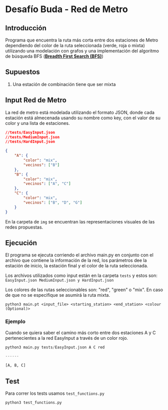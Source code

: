 # Desafío Buda - Red de Metro

## Introducción

Programa que encuentra la ruta más corta entre dos estaciones de Metro dependiendo del color de la ruta seleccionada (verde, roja o mixta) utilizando una modelación con grafos y una implementación del algoritmo de búsqueda BFS ([**Breadth First Search (BFS)**](https://en.wikipedia.org/wiki/Breadth-first_search))

## Supuestos

1) Una estación de combinación tiene que ser mixta

## Input Red de Metro

La red de metro está modelada utilizando el formato JSON, donde cada estación está almecenada usando su nombre como key, con el valor de su color y una lista de estaciones.

```json
//tests/EasyInput.json
//tests/MediumInput.json
//tests/HardInput.json

{
    "A": {
        "color": "mix",
        "vecinos": ["B"]
    },
    "B": {
        "color": "mix",
        "vecinos": ["A", "C"]
    },
    "C": {
        "color": "mix",
        "vecinos": ["B", "D", "G"]
    }
}
```

En la carpeta de ```img``` se encuentran las representaciones visuales de las redes propuestas.

## Ejecución

El programa se ejecuta corriendo el archivo main.py en conjunto con el archivo que contiene la información de la red, los parámetros dee la estación de inicio, la estación final y el color de la ruta seleccionada.

Los archivos utilizados como input están en la carpeta ```tests``` y estos son: ```EasyInput.json MediumInput.json y HardInput.json```

Los colores de las rutas seleccionables son: "red", "green" o "mix". En caso de que no se especifique se asumirá la ruta mixta.

```python3 main.pt <input_file> <starting_station> <end_station> <colour (Optional)>```

### Ejemplo

Cuando se quiera saber el camino más corto entre dos estaciones A y C pertenecientes a la red EasyInput a través de un color rojo.

```python
python3 main.py tests/EasyInput.json A C red

------

[A, B, C]

```
## Test

Para correr los tests usamos `test_functions.py`


```python3
python3 test_functions.py
```

